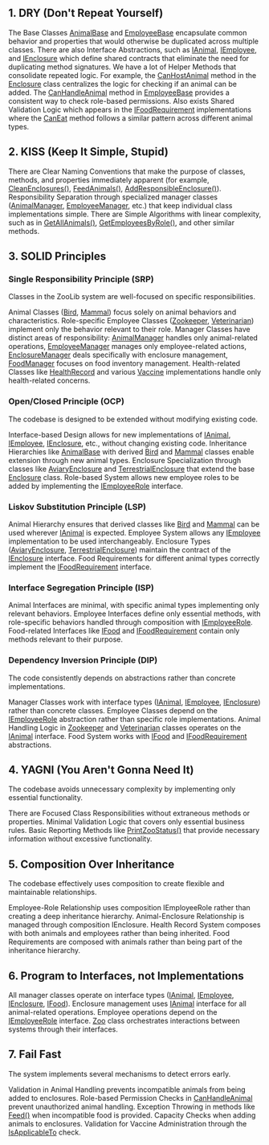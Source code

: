 ## 1. DRY (Don't Repeat Yourself)

The Base Classes [AnimalBase](./Zoo/ZooLib/Animals/AnimalBase.cs) and [EmployeeBase](./Zoo/ZooLib/Employees/EmployeeBase.cs) encapsulate common behavior and properties that would otherwise be duplicated across multiple classes.
There are also Interface Abstractions, such as [IAnimal](./Zoo/ZooLib/Animals/IAnimal.cs), [IEmployee](./Zoo/ZooLib/Employees/IEmployee.cs), and [IEnclosure](./Zoo/ZooLib/Employees/IEclosure.cs) which define shared contracts that eliminate the need for duplicating method signatures. 
We have a lot of Helper Methods that consolidate repeated logic. For example, the [CanHostAnimal](./Zoo/ZooLib/Employees/Eclosure.cs#L27-L30) method in the [Enclosure](./Zoo/ZooLib/Employees/Eclosure.cs) class centralizes the logic for checking if an animal can be added. 
The [CanHandleAnimal](./Zoo/ZooLib/Employees/EmployeeBase.cs#L43-L46) method in [EmployeeBase](./Zoo/ZooLib/Employees/EmployeeBase.cs) provides a consistent way to check role-based permissions. 
Also exists Shared Validation Logic which appears in the [IFoodRequirement](./Zoo/ZooLib/Food/IFoodRequirements.cs) implementations where the [CanEat](./Zoo/ZooLib/Food/FoodRequirements.cs#L13) method follows a similar pattern across different animal types.

## 2. KISS (Keep It Simple, Stupid)

There are Clear Naming Conventions that make the purpose of classes, methods, and properties immediately apparent (for example, [CleanEnclosures()](./Zoo/ZooLib/Employees/Roles/Zookeeper.cs#L43-L53), [FeedAnimals()](./Zoo/ZooLib/Employees/Roles/Zookeeper.cs#L24-L41), [AddResponsibleEnclosure()](./Zoo/ZooLib/Employees/Roles/Zookeeper.cs#L18-L22)). 
Responsibility Separation through specialized manager classes ([AnimalManager](./Zoo/ZooLib/ZooManagement/AnimalManager.cs), [EmployeeManager](./Zoo/ZooLib/ZooManagement/EmployeeManager.cs), etc.) that keep individual class implementations simple. 
There are Simple Algorithms with linear complexity, such as in [GetAllAnimals()](./Zoo/ZooLib/ZooManagement/AnimalManager.cs#L30-L33), [GetEmployeesByRole()](./Zoo/ZooLib/ZooManagement/EmployeeManager.cs#L27-L30), and other similar methods.

## 3. SOLID Principles

### Single Responsibility Principle (SRP)

Classes in the ZooLib system are well-focused on specific responsibilities.

Animal Classes ([Bird](./Zoo/ZooLib/Animals/Bird.cs), [Mammal](./Zoo/ZooLib/Animals/Mammal.cs)) focus solely on animal behaviors and characteristics. 
Role-specific Employee Classes ([Zookeeper](./Zoo/ZooLib/Employees/Roles/Zookeeper.cs), [Veterinarian](./Zoo/ZooLib/Employees/Roles/Veterinarian.cs)) implement only the behavior relevant to their role. 
Manager Classes have distinct areas of responsibility: [AnimalManager](./Zoo/ZooLib/ZooManagement/AnimalManager.cs) handles only animal-related operations, [EmployeeManager](./Zoo/ZooLib/ZooManagement/EmployeeManager.cs) manages only employee-related actions, [EnclosureManager](./Zoo/ZooLib/ZooManagement/EnclosureManager.cs) deals specifically with enclosure management, [FoodManager](./Zoo/ZooLib/ZooManagement/FoodManager.cs) focuses on food inventory management.
Health-related Classes like [HealthRecord](./Zoo/ZooLib/HealthInfo/HealthRecord.cs) and various [Vaccine](./Zoo/ZooLib/HealthInfo/Vaccines/Vaccine.cs) implementations handle only health-related concerns.

### Open/Closed Principle (OCP)

The codebase is designed to be extended without modifying existing code.

Interface-based Design allows for new implementations of [IAnimal](./Zoo/ZooLib/Animals/IAnimal.cs), [IEmployee](./Zoo/ZooLib/Employees/IEmployee.cs), [IEnclosure](./Zoo/ZooLib/Employees/IEclosure.cs), etc., without changing existing code. 
Inheritance Hierarchies like [AnimalBase](./Zoo/ZooLib/Animals/AnimalBase.cs) with derived [Bird](./Zoo/ZooLib/Animals/Bird.cs) and [Mammal](./Zoo/ZooLib/Animals/Mammal.cs) classes enable extension through new animal types. 
Enclosure Specialization through classes like [AviaryEnclosure](./Zoo/ZooLib/Enclosures/AviaryEnclosure.cs) and [TerrestrialEnclosure](./Zoo/ZooLib/Enclosures/TerrestrialEnclosure.cs) that extend the base [Enclosure](./Zoo/ZooLib/Employees/Eclosure.cs) class. 
Role-based System allows new employee roles to be added by implementing the [IEmployeeRole](./Zoo/ZooLib/Employees/IEmployeeRole.cs) interface.

### Liskov Substitution Principle (LSP)

Animal Hierarchy ensures that derived classes like [Bird](./Zoo/ZooLib/Animals/Bird.cs) and [Mammal](./Zoo/ZooLib/Animals/Mammal.cs) can be used wherever [IAnimal](./Zoo/ZooLib/Animals/IAnimal.cs) is expected. 
Employee System allows any [IEmployee](./Zoo/ZooLib/Employees/IEmployee.cs) implementation to be used interchangeably. 
Enclosure Types ([AviaryEnclosure](./Zoo/ZooLib/Enclosures/AviaryEnclosure.cs), [TerrestrialEnclosure](./Zoo/ZooLib/Enclosures/TerrestrialEnclosure.cs)) maintain the contract of the [IEnclosure](./Zoo/ZooLib/Employees/IEclosure.cs) interface. 
Food Requirements for different animal types correctly implement the [IFoodRequirement](./Zoo/ZooLib/Food/IFoodRequirements.cs) interface.

### Interface Segregation Principle (ISP)

Animal Interfaces are minimal, with specific animal types implementing only relevant behaviors. Employee Interfaces define only essential methods, with role-specific behaviors handled through composition with [IEmployeeRole](./Zoo/ZooLib/Employees/IEmployeeRole.cs). 
Food-related Interfaces like [IFood](./Zoo/ZooLib/Food/IFood.cs) and [IFoodRequirement](./Zoo/ZooLib/Food/IFoodRequirements.cs) contain only methods relevant to their purpose.

### Dependency Inversion Principle (DIP)

The code consistently depends on abstractions rather than concrete implementations.

Manager Classes work with interface types ([IAnimal](./Zoo/ZooLib/Animals/IAnimal.cs), [IEmployee](./Zoo/ZooLib/Employees/IEmployee.cs), [IEnclosure](./Zoo/ZooLib/Employees/IEclosure.cs)) rather than concrete classes. 
Employee Classes depend on the [IEmployeeRole](./Zoo/ZooLib/Employees/IEmployeeRole.cs) abstraction rather than specific role implementations. Animal Handling Logic in [Zookeeper](./Zoo/ZooLib/Employees/Roles/Zookeeper.cs) and [Veterinarian](./Zoo/ZooLib/Employees/Roles/Veterinarian.cs) classes operates on the [IAnimal](./Zoo/ZooLib/Animals/IAnimal.cs) interface. 
Food System works with [IFood](./Zoo/ZooLib/Food/IFood.cs) and [IFoodRequirement](./Zoo/ZooLib/Food/IFoodRequirements.cs) abstractions.

## 4. YAGNI (You Aren't Gonna Need It)

The codebase avoids unnecessary complexity by implementing only essential functionality.

There are Focused Class Responsibilities without extraneous methods or properties. Minimal Validation Logic that covers only essential business rules. Basic Reporting Methods like [PrintZooStatus()](./Zoo/ZooLib/ZooManagement/Zoo.cs#L53-L72) that provide necessary information without excessive functionality.

## 5. Composition Over Inheritance

The codebase effectively uses composition to create flexible and maintainable relationships.

Employee-Role Relationship uses composition IEmployeeRole rather than creating a deep inheritance hierarchy. Animal-Enclosure Relationship is managed through composition IEnclosure. 
Health Record System composes with both animals and employees rather than being inherited. Food Requirements are composed with animals rather than being part of the inheritance hierarchy.

## 6. Program to Interfaces, not Implementations

All manager classes operate on interface types ([IAnimal](./Zoo/ZooLib/Animals/IAnimal.cs), [IEmployee](./Zoo/ZooLib/Employees/IEmployee.cs), [IEnclosure](./Zoo/ZooLib/Employees/IEclosure.cs), [IFood](./Zoo/ZooLib/Food/IFood.cs)). 
Enclosure management uses [IAnimal](./Zoo/ZooLib/Animals/IAnimal.cs) interface for all animal-related operations. Employee operations depend on the [IEmployeeRole](./Zoo/ZooLib/Employees/IEmployeeRole.cs) interface. [Zoo](./Zoo/ZooLib/ZooManagement/Zoo.cs) class orchestrates interactions between systems through their interfaces.

## 7. Fail Fast

The system implements several mechanisms to detect errors early.

Validation in Animal Handling prevents incompatible animals from being added to enclosures. Role-based Permission Checks in [CanHandleAnimal](./Zoo/ZooLib/Employees/IEmployee.cs#L18) prevent unauthorized animal handling. 
Exception Throwing in methods like [Feed()](./Zoo/ZooLib/Animals/IAnimal.cs#L23) when incompatible food is provided. Capacity Checks when adding animals to enclosures. Validation for Vaccine Administration through the [IsApplicableTo](./Zoo/ZooLib/HealthInfo/Vaccines/IVaccine.cs#L17) check.
